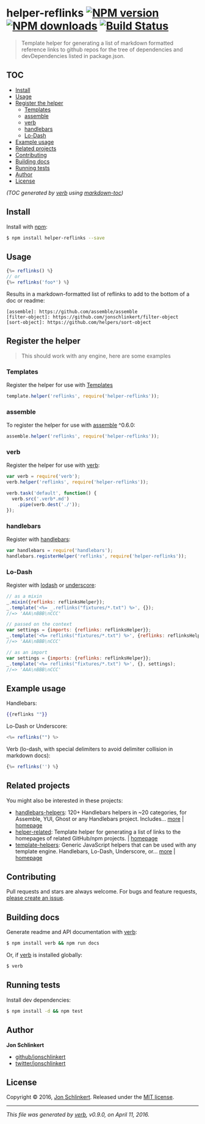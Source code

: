 # helper-reflinks [![NPM version](https://img.shields.io/npm/v/helper-reflinks.svg?style=flat)](https://www.npmjs.com/package/helper-reflinks) [![NPM downloads](https://img.shields.io/npm/dm/helper-reflinks.svg?style=flat)](https://npmjs.org/package/helper-reflinks) [![Build Status](https://img.shields.io/travis/helpers/helper-reflinks.svg?style=flat)](https://travis-ci.org/helpers/helper-reflinks)

> Template helper for generating a list of markdown formatted reference links to github repos for the tree of dependencies and devDependencies listed in package.json.

## TOC

- [Install](#install)
- [Usage](#usage)
- [Register the helper](#register-the-helper)
  * [Templates](#templates)
  * [assemble](#assemble)
  * [verb](#verb)
  * [handlebars](#handlebars)
  * [Lo-Dash](#lo-dash)
- [Example usage](#example-usage)
- [Related projects](#related-projects)
- [Contributing](#contributing)
- [Building docs](#building-docs)
- [Running tests](#running-tests)
- [Author](#author)
- [License](#license)

_(TOC generated by [verb](https://github.com/verbose/verb) using [markdown-toc](https://github.com/jonschlinkert/markdown-toc))_

## Install

Install with [npm](https://www.npmjs.com/):

```sh
$ npm install helper-reflinks --save
```

## Usage

```js
{%= reflinks() %}
// or
{%= reflinks('foo*') %}
```

Results in a markdown-formatted list of reflinks to add to the bottom of a doc or readme:

```
[assemble]: https://github.com/assemble/assemble
[filter-object]: https://github.com/jonschlinkert/filter-object
[sort-object]: https://github.com/helpers/sort-object
```

## Register the helper

> This should work with any engine, here are some examples

### Templates

Register the helper for use with [Templates](https://github.com/jonschlinkert/templates)

```js
template.helper('reflinks', require('helper-reflinks'));
```

### assemble

To register the helper for use with [assemble](https://github.com/assemble/assemble) ^0.6.0:

```js
assemble.helper('reflinks', require('helper-reflinks'));
```

### verb

Register the helper for use with [verb](https://github.com/assemble/verb):

```js
var verb = require('verb');
verb.helper('reflinks', require('helper-reflinks'));

verb.task('default', function() {
  verb.src('.verb*.md')
    .pipe(verb.dest('./'));
});
```

### handlebars

Register with [handlebars](https://github.com/wycats/handlebars.js/):

```js
var handlebars = require('handlebars');
handlebars.registerHelper('reflinks', require('helper-reflinks'));
```

### Lo-Dash

Register with [lodash](https://lodash.com/) or [underscore](https://github.com/jashkenas/underscore):

```js
// as a mixin
_.mixin({reflinks: reflinksHelper});
_.template('<%= _.reflinks("fixtures/*.txt") %>', {});
//=> 'AAA\nBBB\nCCC'

// passed on the context
var settings = {imports: {reflinks: reflinksHelper}};
_.template('<%= reflinks("fixtures/*.txt") %>', {reflinks: reflinksHelper});
//=> 'AAA\nBBB\nCCC'

// as an import
var settings = {imports: {reflinks: reflinksHelper}};
_.template('<%= reflinks("fixtures/*.txt") %>', {}, settings);
//=> 'AAA\nBBB\nCCC'
```

## Example usage

Handlebars:

```handlebars
{{reflinks ""}}
```

Lo-Dash or Underscore:

```js
<%= reflinks("") %>
```

Verb (lo-dash, with special delimiters to avoid delimiter collision in markdown docs):

```js
{%= reflinks('') %}
```

## Related projects

You might also be interested in these projects:

* [handlebars-helpers](https://www.npmjs.com/package/handlebars-helpers): 120+ Handlebars helpers in ~20 categories, for Assemble, YUI, Ghost or any Handlebars project. Includes… [more](https://www.npmjs.com/package/handlebars-helpers) | [homepage](https://github.com/assemble/handlebars-helpers)
* [helper-related](https://www.npmjs.com/package/helper-related): Template helper for generating a list of links to the homepages of related GitHub/npm projects. | [homepage](https://github.com/helpers/helper-related)
* [template-helpers](https://www.npmjs.com/package/template-helpers): Generic JavaScript helpers that can be used with any template engine. Handlebars, Lo-Dash, Underscore, or… [more](https://www.npmjs.com/package/template-helpers) | [homepage](https://github.com/jonschlinkert/template-helpers)

## Contributing

Pull requests and stars are always welcome. For bugs and feature requests, [please create an issue](https://github.com/jonschlinkert/helper-reflinks/issues/new).

## Building docs

Generate readme and API documentation with [verb](https://github.com/assemble/verb):

```sh
$ npm install verb && npm run docs
```

Or, if [verb](https://github.com/assemble/verb) is installed globally:

```sh
$ verb
```

## Running tests

Install dev dependencies:

```sh
$ npm install -d && npm test
```

## Author

**Jon Schlinkert**

* [github/jonschlinkert](https://github.com/jonschlinkert)
* [twitter/jonschlinkert](http://twitter.com/jonschlinkert)

## License

Copyright © 2016, [Jon Schlinkert](https://github.com/jonschlinkert).
Released under the [MIT license](https://github.com/helpers/helper-reflinks/blob/master/LICENSE).

***

_This file was generated by [verb](https://github.com/verbose/verb), v0.9.0, on April 11, 2016._